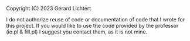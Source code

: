 
Copyright (C) 2023 Gérard Lichtert

I do not authorize reuse of code or documentation of code that I wrote for this project. 
If you would like to use the code provided by the professor (io.pl & fill.pl) I suggest you contact them, as it is not mine.

